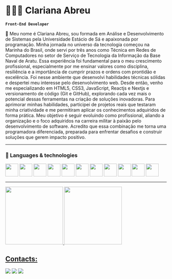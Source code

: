 # 👩🏻‍💻 Clariana Abreu

**` Front-End Developer `**

🔭 Meu nome é Clariana Abreu, sou formada em Análise e Desenvolvimento de Sistemas pela Universidade Estácio de Sá e apaixonada por programação. Minha jornada no universo da tecnologia começou na Marinha do Brasil, onde servi por três anos como Técnica em Redes de Computadores no setor de Serviço de Tecnologia da Informação da Base Naval de Aratu. Essa experiência foi fundamental para o meu crescimento profissional, especialmente por me ensinar valores como disciplina, resiliência e a importância de cumprir prazos e ordens com prontidão e excelência. Foi nesse ambiente que desenvolvi habilidades técnicas sólidas e despertei meu interesse pelo desenvolvimento web. Desde então, venho me especializando em HTML5, CSS3, JavaScript, Reactjs e Nextjs e versionamento de código (Git e GitHub), explorando cada vez mais o potencial dessas ferramentas na criação de soluções inovadoras. Para aprimorar minhas habilidades, participei de projetos reais que testaram minha criatividade e me permitiram aplicar os conhecimentos adquiridos de forma prática. Meu objetivo é seguir evoluindo como profissional, aliando a organização e o foco adquiridos na carreira militar à paixão pelo desenvolvimento de software. Acredito que essa combinação me torna uma programadora diferenciada, preparada para enfrentar desafios e construir soluções que gerem impacto positivo.


---

 <div>
    
  ### 🤖 Languages & technologies

  
  

  <img loading="lazy" src="https://cdn.jsdelivr.net/gh/devicons/devicon/icons/html5/html5-original.svg" width="40" height="40"/> <img loading="lazy" src="https://cdn.jsdelivr.net/gh/devicons/devicon/icons/css3/css3-original.svg" width="40" height="40"/> 
  <img loading="lazy" src="https://cdn.jsdelivr.net/gh/devicons/devicon/icons/bootstrap/bootstrap-original.svg" width="40" height="40"/>
  <img loading="lazy" src="https://cdn.jsdelivr.net/gh/devicons/devicon/icons/tailwindcss/tailwindcss-original.svg" width="40" height="40"/>
  <img loading="lazy" src="https://cdn.jsdelivr.net/gh/devicons/devicon/icons/javascript/javascript-original.svg" width="40" height="40"/>
  <img loading="lazy" src="https://cdn.jsdelivr.net/gh/devicons/devicon/icons/react/react-original.svg" width="40" height="40"/>
   <img loading="lazy" src="https://cdn.jsdelivr.net/gh/devicons/devicon/icons/nextjs/nextjs-original.svg" width="40" height="40"/>
  <img loading="lazy" src="https://cdn.jsdelivr.net/gh/devicons/devicon/icons/typescript/typescript-original.svg" width="40" height="40"/>
  <img loading="lazy" src="https://cdn.jsdelivr.net/gh/devicons/devicon/icons/nodejs/nodejs-plain-wordmark.svg" width="40" height="40"/>
  <img loading="lazy" src="https://cdn.jsdelivr.net/gh/devicons/devicon/icons/git/git-original.svg" width="40" height="40"/>
  <img loading="lazy" src="https://cdn.jsdelivr.net/gh/devicons/devicon/icons/python/python-original.svg" width="40" height="40"/>

</div>

---


<div>
  <a href="https://github.com/abreuclariana/abreuclariana">
  <img loading="lazy" height="180em" src="https://github-readme-stats.vercel.app/api/top-langs/?username=abreuclariana&layout=compact&langs_count=7&theme=dark&count_private=true&cache_seconds=1800"/>
<img loading="lazy" height="180em" src="https://github-readme-stats.vercel.app/api?username=abreuclariana&show_icons=true&theme=dark&include_all_commits=true&count_private=true&cache_seconds=1800"/>

</div>

 
 ## Contacts:
<div>
  <a href="https://www.linkedin.com/in/clariana-abreu-dev/" target="_blank"><img loading="lazy" src="https://img.shields.io/badge/LinkedIn-0077B5?style=for-the-badge&logo=linkedin&logoColor=white" 
     target="_blank"></a> 
  <a href = "mailto:abreuclariana@gmail.com"><img loading="lazy" src="https://img.shields.io/badge/Gmail-D14836?style=for-the-badge&logo=gmail&logoColor=white" target="_blank"></a>
  <a href="https://web.telegram.org/a/" target="_blank"><img loading="lazy" src="https://img.shields.io/badge/Telegram-2CA5E0?style=for-the-badge&logo=telegram&logoColor=white" target="_blank"></a>
  
</div>


